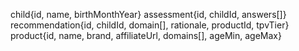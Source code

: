 child{id, name, birthMonthYear}
assessment{id, childId, answers[]}
recommendation{id, childId, domain[], rationale, productId, tpvTier}
product{id, name, brand, affiliateUrl, domains[], ageMin, ageMax}
